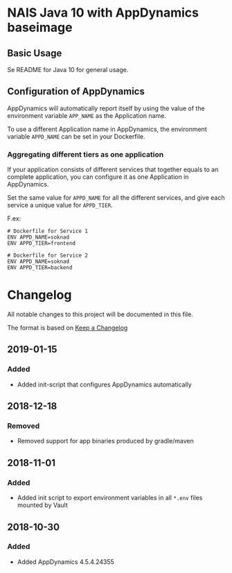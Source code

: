 NAIS Java 10 with AppDynamics baseimage
=======================================

Basic Usage
---------------------

Se README for Java 10 for general usage.

## Configuration of AppDynamics

AppDynamics will automatically report itself by using the value of the
environment variable `APP_NAME` as the Application name.

To use a different Application name in AppDynamics, the environment variable
`APPD_NAME` can be set in your Dockerfile.

### Aggregating different tiers as one application

If your application consists of different services that together equals to an
complete application, you can configure it as one Application in AppDynamics.

Set the same value for `APPD_NAME` for all the different services, and give each
service a unique value for `APPD_TIER`.

F.ex:
```
# Dockerfile for Service 1
ENV APPD_NAME=soknad
ENV APPD_TIER=frontend

# Dockerfile for Service 2
ENV APPD_NAME=soknad
ENV APPD_TIER=backend
```

# Changelog
All notable changes to this project will be documented in this file.

The format is based on [Keep a Changelog](http://keepachangelog.com/en/1.0.0/)

## 2019-01-15

### Added
- Added init-script that configures AppDynamics automatically

## 2018-12-18

### Removed
- Removed support for app binaries produced by gradle/maven

## 2018-11-01

### Added
- Added init script to export environment variables in all `*.env` files mounted by Vault

## 2018-10-30

### Added
- Added AppDynamics 4.5.4.24355

